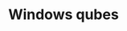 ---
lang: en
layout: doc
redirect_from:
- /doc/windows/
redirect_to: https://github.com/Qubes-Community/Contents/blob/master/docs/os/windows/windows.md
ref: 129
title: Windows qubes
---